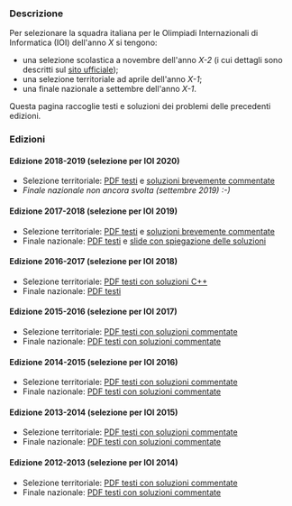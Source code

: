 ### Descrizione

Per selezionare la squadra italiana per le Olimpiadi Internazionali di Informatica (IOI) dell'anno _X_ si tengono:

- una selezione scolastica a novembre dell'anno _X-2_ (i cui dettagli sono descritti sul [sito ufficiale](https://www.olimpiadi-informatica.it/));
- una selezione territoriale ad aprile dell'anno _X-1_;
- una finale nazionale a settembre dell'anno _X-1_.

Questa pagina raccoglie testi e soluzioni dei problemi delle precedenti edizioni.

### Edizioni

#### Edizione 2018-2019 (selezione per IOI 2020)

- Selezione territoriale: [PDF testi](/resources/2019_Territoriali.pdf) e [soluzioni brevemente commentate](/resources/2019_Territoriali_soluzioni.pdf)
- *Finale nazionale non ancora svolta (settembre 2019) :-)*

#### Edizione 2017-2018 (selezione per IOI 2019)

- Selezione territoriale: [PDF testi](/resources/2018_Territoriali.pdf) e [soluzioni brevemente commentate](/resources/2018_Territoriali_soluzioni)
- Finale nazionale: [PDF testi](/resources/2018_Nazionali_testi.pdf) e [slide con spiegazione delle soluzioni](/resources/2018_Nazionali_soluzioni_slide.pdf)

#### Edizione 2016-2017 (selezione per IOI 2018)

- Selezione territoriale: [PDF testi con soluzioni C++](/resources/2017_Territoriali.pdf)
- Finale nazionale: [PDF testi](/resources/2017_Nazionali.pdf)

#### Edizione 2015-2016 (selezione per IOI 2017)

- Selezione territoriale: [PDF testi con soluzioni commentate](/resources/2016_Territoriali.pdf)
- Finale nazionale: [PDF testi con soluzioni commentate](/resources/2016_Nazionali.pdf)

#### Edizione 2014-2015 (selezione per IOI 2016)

- Selezione territoriale: [PDF testi con soluzioni commentate](/resources/2015_Territoriali.pdf)
- Finale nazionale: [PDF testi con soluzioni commentate](/resources/2015_Nazionali.pdf)

#### Edizione 2013-2014 (selezione per IOI 2015)

- Selezione territoriale: [PDF testi con soluzioni commentate](/resources/2014_Territoriali.pdf)
- Finale nazionale: [PDF testi con soluzioni commentate](/resources/2014_Nazionali.pdf)

#### Edizione 2012-2013 (selezione per IOI 2014)

- Selezione territoriale: [PDF testi con soluzioni commentate](/resources/2013_Territoriali.pdf)
- Finale nazionale: [PDF testi con soluzioni commentate](/resources/2013_Nazionali.pdf)


